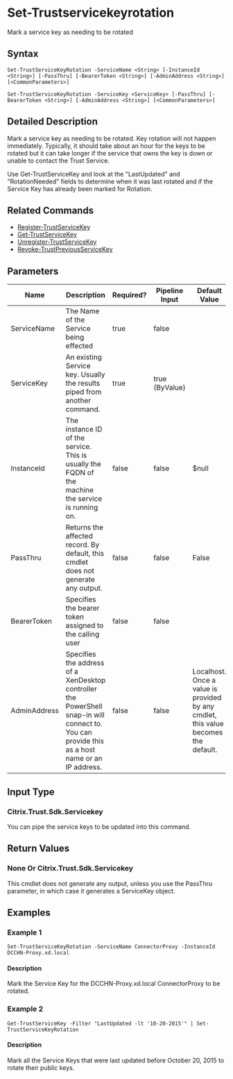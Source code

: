 ﻿
# Set-Trustservicekeyrotation
Mark a service key as needing to be rotated
## Syntax
```
Set-TrustServiceKeyRotation -ServiceName <String> [-InstanceId <String>] [-PassThru] [-BearerToken <String>] [-AdminAddress <String>] [<CommonParameters>]

Set-TrustServiceKeyRotation -ServiceKey <ServiceKey> [-PassThru] [-BearerToken <String>] [-AdminAddress <String>] [<CommonParameters>]
```
## Detailed Description
Mark a service key as needing to be rotated. Key rotation will not happen immediately.  Typically, it should take about an hour for the keys to be rotated but it can take longer if the service that owns the key is down or unable to contact the Trust Service.

Use Get-TrustServiceKey and look at the "LastUpdated" and "RotationNeeded" fields to determine when it was last rotated and if the Service Key has already been marked for Rotation.


## Related Commands

* [Register-TrustServiceKey](../Register-TrustServiceKey/)
* [Get-TrustServiceKey](../Get-TrustServiceKey/)
* [Unregister-TrustServiceKey](../Unregister-TrustServiceKey/)
* [Revoke-TrustPreviousServiceKey](../Revoke-TrustPreviousServiceKey/)
## Parameters
| Name   | Description | Required? | Pipeline Input | Default Value |
| --- | --- | --- | --- | --- |
| ServiceName | The Name of the Service being effected | true | false |  |
| ServiceKey | An existing Service key.  Usually the results piped from another command. | true | true (ByValue) |  |
| InstanceId | The instance ID of the service.  This is usually the FQDN of the machine the service is running on. | false | false | \$null |
| PassThru | Returns the affected record. By default, this cmdlet does not generate any output. | false | false | False |
| BearerToken | Specifies the bearer token assigned to the calling user | false | false |  |
| AdminAddress | Specifies the address of a XenDesktop controller the PowerShell snap-in will connect to. You can provide this as a host name or an IP address. | false | false | Localhost. Once a value is provided by any cmdlet, this value becomes the default. |

## Input Type

### Citrix.Trust.Sdk.Servicekey
You can pipe the service keys to be updated into this command.
## Return Values

### None Or Citrix.Trust.Sdk.Servicekey
This cmdlet does not generate any output, unless you use the PassThru parameter, in which case it generates a ServiceKey object.
## Examples

### Example 1
```
Set-TrustServiceKeyRotation -ServiceName ConnectorProxy -InstanceId DCCHN-Proxy.xd.local
```
#### Description
Mark the Service Key for the DCCHN-Proxy.xd.local ConnectorProxy to be rotated.
### Example 2
```
Get-TrustServiceKey -Filter "LastUpdated -lt '10-20-2015'" | Set-TrustServiceKeyRotation
```
#### Description
Mark all the Service Keys that were last updated before October 20, 2015 to rotate their public keys.
